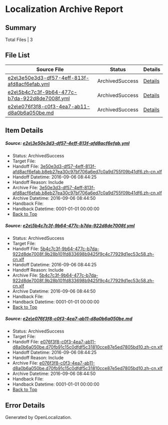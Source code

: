 # <a name='report-top'></a> Localization Archive Report

## Summary
 Total Files | 3

## File List
 Source File | Status | Details 
 ----------- | ------ | ------- 
 [e2e\3e50e3d3-df57-4eff-813f-afd8acf6efab.yml](https://github.com/OpenLocalizationTestOrg/ol-test0/blob/904b73a6f5b08a6d9675ffa129a9bd5a8b1dcca6/e2e/3e50e3d3-df57-4eff-813f-afd8acf6efab.yml) | ArchivedSuccess | [Details](#cbe6d5b4be76df435fafd9acbe5454b652259f513)
 [e2e\5b4c7c3f-9b64-477c-b7da-922d8de7008f.yml](https://github.com/OpenLocalizationTestOrg/ol-test0/blob/904b73a6f5b08a6d9675ffa129a9bd5a8b1dcca6/e2e/5b4c7c3f-9b64-477c-b7da-922d8de7008f.yml) | ArchivedSuccess | [Details](#1a6189d5251890857bad6cd3d0bee9210d44381a4)
 [e2e\e076f3f8-c0f3-4ea7-ab11-d8a0b6a050be.md](https://github.com/OpenLocalizationTestOrg/ol-test0/blob/904b73a6f5b08a6d9675ffa129a9bd5a8b1dcca6/e2e/e076f3f8-c0f3-4ea7-ab11-d8a0b6a050be.md) | ArchivedSuccess | [Details](#743bd6fa47c2cd5e719fc80aecd75a0019f041316)

## Item Details
##### <a name='cbe6d5b4be76df435fafd9acbe5454b652259f513'></a> Source: [e2e\3e50e3d3-df57-4eff-813f-afd8acf6efab.yml](https://github.com/OpenLocalizationTestOrg/ol-test0/blob/904b73a6f5b08a6d9675ffa129a9bd5a8b1dcca6/e2e/3e50e3d3-df57-4eff-813f-afd8acf6efab.yml)
* Status: ArchivedSuccess
* Target File: 
* Handoff File: [3e50e3d3-df57-4eff-813f-afd8acf6efab.b8eb27ea30c97bf706a6ed7c0a9d755f09b41df6.zh-cn.xlf](https://github.com/OpenLocalizationTestOrg/ol-test0-handoff/blob/ce6220555c86af710e0a671c59503a80c835ca6c/ol-handoff/OpenLocalizationTestOrg/ol-test0-zhcn/ci/ht/3e50e3d3-df57-4eff-813f-afd8acf6efab.b8eb27ea30c97bf706a6ed7c0a9d755f09b41df6.zh-cn.xlf)
* Handoff Datetime: 2016-09-06 08:44:25
* Handoff Reason: Include
* Archive File: [3e50e3d3-df57-4eff-813f-afd8acf6efab.b8eb27ea30c97bf706a6ed7c0a9d755f09b41df6.zh-cn.xlf](https://github.com/OpenLocalizationTestOrg/ol-test0-handoff/blob/3ccd519a3e46198e1f5d10cd5dde90ea92aebff6/ol-archive/OpenLocalizationTestOrg/ol-test0-zhcn/ci/ht/3e50e3d3-df57-4eff-813f-afd8acf6efab.b8eb27ea30c97bf706a6ed7c0a9d755f09b41df6.zh-cn.xlf)
* Archive Datetime: 2016-09-06 08:44:50
* Handback File: 
* Handback Datetime: 0001-01-01 00:00:00
* [Back to Top](#report-top)

##### <a name='1a6189d5251890857bad6cd3d0bee9210d44381a4'></a> Source: [e2e\5b4c7c3f-9b64-477c-b7da-922d8de7008f.yml](https://github.com/OpenLocalizationTestOrg/ol-test0/blob/904b73a6f5b08a6d9675ffa129a9bd5a8b1dcca6/e2e/5b4c7c3f-9b64-477c-b7da-922d8de7008f.yml)
* Status: ArchivedSuccess
* Target File: 
* Handoff File: [5b4c7c3f-9b64-477c-b7da-922d8de7008f.9b28b101fd833698b9425f9c4c77929d1ec53c58.zh-cn.xlf](https://github.com/OpenLocalizationTestOrg/ol-test0-handoff/blob/ce6220555c86af710e0a671c59503a80c835ca6c/ol-handoff/OpenLocalizationTestOrg/ol-test0-zhcn/ci/ht/5b4c7c3f-9b64-477c-b7da-922d8de7008f.9b28b101fd833698b9425f9c4c77929d1ec53c58.zh-cn.xlf)
* Handoff Datetime: 2016-09-06 08:44:25
* Handoff Reason: Include
* Archive File: [5b4c7c3f-9b64-477c-b7da-922d8de7008f.9b28b101fd833698b9425f9c4c77929d1ec53c58.zh-cn.xlf](https://github.com/OpenLocalizationTestOrg/ol-test0-handoff/blob/3ccd519a3e46198e1f5d10cd5dde90ea92aebff6/ol-archive/OpenLocalizationTestOrg/ol-test0-zhcn/ci/ht/5b4c7c3f-9b64-477c-b7da-922d8de7008f.9b28b101fd833698b9425f9c4c77929d1ec53c58.zh-cn.xlf)
* Archive Datetime: 2016-09-06 08:44:50
* Handback File: 
* Handback Datetime: 0001-01-01 00:00:00
* [Back to Top](#report-top)

##### <a name='743bd6fa47c2cd5e719fc80aecd75a0019f041316'></a> Source: [e2e\e076f3f8-c0f3-4ea7-ab11-d8a0b6a050be.md](https://github.com/OpenLocalizationTestOrg/ol-test0/blob/904b73a6f5b08a6d9675ffa129a9bd5a8b1dcca6/e2e/e076f3f8-c0f3-4ea7-ab11-d8a0b6a050be.md)
* Status: ArchivedSuccess
* Target File: 
* Handoff File: [e076f3f8-c0f3-4ea7-ab11-d8a0b6a050be.d70fb91c15c0dfdf5c31810cce87e5ed7805bd10.zh-cn.xlf](https://github.com/OpenLocalizationTestOrg/ol-test0-handoff/blob/ce6220555c86af710e0a671c59503a80c835ca6c/ol-handoff/OpenLocalizationTestOrg/ol-test0-zhcn/ci/ht/e076f3f8-c0f3-4ea7-ab11-d8a0b6a050be.d70fb91c15c0dfdf5c31810cce87e5ed7805bd10.zh-cn.xlf)
* Handoff Datetime: 2016-09-06 08:44:25
* Handoff Reason: Include
* Archive File: [e076f3f8-c0f3-4ea7-ab11-d8a0b6a050be.d70fb91c15c0dfdf5c31810cce87e5ed7805bd10.zh-cn.xlf](https://github.com/OpenLocalizationTestOrg/ol-test0-handoff/blob/3ccd519a3e46198e1f5d10cd5dde90ea92aebff6/ol-archive/OpenLocalizationTestOrg/ol-test0-zhcn/ci/ht/e076f3f8-c0f3-4ea7-ab11-d8a0b6a050be.d70fb91c15c0dfdf5c31810cce87e5ed7805bd10.zh-cn.xlf)
* Archive Datetime: 2016-09-06 08:44:50
* Handback File: 
* Handback Datetime: 0001-01-01 00:00:00
* [Back to Top](#report-top)


## Error Details

Generated by OpenLocalization.
